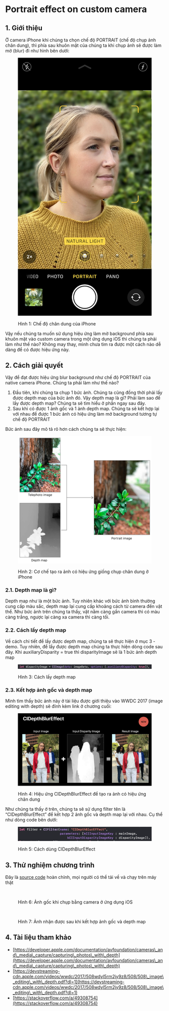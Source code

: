 # Portrait effect on custom camera

## 1. Giới thiệu

Ở camera iPhone khi chúng ta chọn chế độ PORTRAIT (chế độ chụp ảnh chân dung), thì phía sau khuôn mặt của chúng ta khi chụp ảnh sẽ được làm mờ (blur) đi như hình bên dưới:

<figure><img src="../.gitbook/assets/Untitled.png" alt=""><figcaption><p>Hình 1: Chế độ chân dung của iPhone</p></figcaption></figure>

Vậy nếu chúng ta muốn sử dụng hiệu ứng làm mờ background phía sau khuôn mặt vào custom camera trong một ứng dụng iOS thì chúng ta phải làm như thế nào? Không may thay, mình chưa tìm ra được một cách nào dễ dàng để có được hiệu ứng này.

## 2. Cách giải quyết

Vậy để đạt được hiệu ứng blur background như chế độ PORTRAIT của native camera iPhone. Chúng ta phải làm như thế nào?

1. Đầu tiên, khi chúng ta chụp 1 bức ảnh. Chúng ta cũng đồng thời phải lấy được depth map của bức ảnh đó. Vậy depth map là gì? Phải làm sao để lấy được depth map? Chúng ta sẽ tìm hiểu ở phần ngay sau đây.
2. Sau khi có được 1 ảnh gốc và 1 ảnh depth map. Chúng ta sẽ kết hợp lại với nhau để được 1 bức ảnh có hiệu ứng làm mờ background tương tự chế độ PORTRAIT

Bức ảnh sau đây mô tả rõ hơn cách chúng ta sẽ thực hiện:

<figure><img src="../.gitbook/assets/Untitled 1.png" alt=""><figcaption><p>Hình 2: Cơ chế tạo ra ảnh có hiệu ứng giống chụp chân dung ở iPhone</p></figcaption></figure>

### 2.1. Depth map là gì?

Depth map như là một bức ảnh. Tuy nhiên khác với bức ảnh bình thường cung cấp màu sắc, depth map lại cung cấp khoảng cách từ camera đến vật thể. Như bức ảnh trên chúng ta thấy, vật nằm càng gần camera thì có màu càng trắng, ngược lại càng xa camera thì càng tối.

### 2.2. Cách lấy depth map

Về cách chi tiết để lấy được depth map, chúng ta sẽ thực hiện ở mục 3 - demo. Tuy nhiên, để lấy được depth map chúng ta thực hiện dòng code sau đây. Khi auxiliaryDisparity = true thì disparityImage sẽ là 1 bức ảnh depth map

<figure><img src="../.gitbook/assets/Screen_Shot_2022-05-15_at_11.36.38.png" alt=""><figcaption><p>Hình 3: Cách lấy depth map</p></figcaption></figure>

### 2.3. Kết hợp ảnh gốc và depth map

Mình tìm thấy bức ảnh này ở tài liệu được giới thiệu vào WWDC 2017 (image editing with depth) sẽ đính kèm link ở chương cuối:

<figure><img src="../.gitbook/assets/Screen_Shot_2022-05-15_at_11.47.51.png" alt=""><figcaption><p>Hình 4: Hiệu ứng CIDepthBlurEffect để tạo ra ảnh có hiệu ứng chân dung</p></figcaption></figure>

Như chúng ta thấy ở trên, chúng ta sẽ sử dụng filter tên là “CIDepthBlurEffect” để kết hợp 2 ảnh gốc và depth map lại với nhau. Cụ thể như dòng code bên dưới:

<figure><img src="../.gitbook/assets/Screen_Shot_2022-05-15_at_11.46.56.png" alt=""><figcaption><p>Hình 5: Cách dùng CIDepthBlurEffect</p></figcaption></figure>

## 3. Thử nghiệm chương trình

Đây là [source code](https://github.com/kien-hoang/portrait\_camera\_effect) hoàn chỉnh, mọi người có thể tải về và chạy trên máy thật

<div>

<figure><img src="../.gitbook/assets/IMG_1340.png" alt=""><figcaption><p>Hình 6: Ảnh gốc khi chụp bằng camera ở ứng dụng iOS</p></figcaption></figure>

 

<figure><img src="../.gitbook/assets/IMG_1341.png" alt=""><figcaption><p>Hình 7: Ảnh nhận được sau khi kết hợp ảnh gốc và depth map</p></figcaption></figure>

</div>

## 4. Tài liệu tham khảo

* [https://developer.apple.com/documentation/avfoundation/cameras\_and\_media\_capture/capturing\_photos\_with\_depth](https://developer.apple.com/documentation/avfoundation/cameras\_and\_media\_capture/capturing\_photos\_with\_depth)
* [https://devstreaming-cdn.apple.com/videos/wwdc/2017/508wdyl5rm2jy9z8/508/508\_image\_editing\_with\_depth.pdf?dl=1](https://devstreaming-cdn.apple.com/videos/wwdc/2017/508wdyl5rm2jy9z8/508/508\_image\_editing\_with\_depth.pdf?dl=1)
* [https://stackoverflow.com/a/49308754](https://stackoverflow.com/a/49308754)
